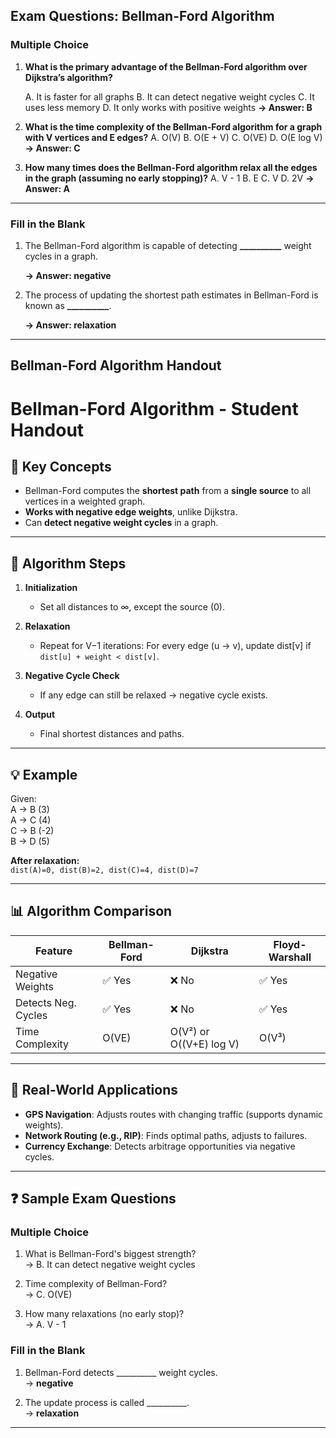 ## Exam Questions: Bellman-Ford Algorithm

### Multiple Choice 

1. **What is the primary advantage of the Bellman-Ford algorithm over Dijkstra’s algorithm?**

   A. It is faster for all graphs
   B. It can detect negative weight cycles
   C. It uses less memory
   D. It only works with positive weights
   **→ Answer: B**

3. **What is the time complexity of the Bellman-Ford algorithm for a graph with V vertices and E edges?**
   A. O(V)
   B. O(E + V)
   C. O(VE)
   D. O(E log V)
   **→ Answer: C**

4. **How many times does the Bellman-Ford algorithm relax all the edges in the graph (assuming no early stopping)?**
   A. V - 1
   B. E
   C. V
   D. 2V
   **→ Answer: A**

---

###  Fill in the Blank

1. The Bellman-Ford algorithm is capable of detecting **\_\_\_\_\_\_\_\_\_\_** weight cycles in a graph.
   
   **→ Answer: negative**

3. The process of updating the shortest path estimates in Bellman-Ford is known as **\_\_\_\_\_\_\_\_\_\_**.
   
   **→ Answer: relaxation**

---

##  Bellman-Ford Algorithm Handout 
# Bellman-Ford Algorithm - Student Handout

## 🧠 Key Concepts

- Bellman-Ford computes the **shortest path** from a **single source** to all vertices in a weighted graph.
- **Works with negative edge weights**, unlike Dijkstra.
- Can **detect negative weight cycles** in a graph.

---

## 🔄 Algorithm Steps

1. **Initialization**  
   - Set all distances to ∞, except the source (0).

2. **Relaxation**  
   - Repeat for V−1 iterations: For every edge (u → v), update dist[v] if `dist[u] + weight < dist[v]`.

3. **Negative Cycle Check**  
   - If any edge can still be relaxed → negative cycle exists.

4. **Output**  
   - Final shortest distances and paths.

---

## 💡 Example

Given:  
A → B (3)  
A → C (4)  
C → B (-2)  
B → D (5)

**After relaxation:**  
`dist(A)=0, dist(B)=2, dist(C)=4, dist(D)=7`

---

## 📊 Algorithm Comparison

| Feature              | Bellman-Ford | Dijkstra | Floyd-Warshall |
|----------------------|--------------|----------|----------------|
| Negative Weights     | ✅ Yes       | ❌ No    | ✅ Yes         |
| Detects Neg. Cycles  | ✅ Yes       | ❌ No    | ✅ Yes         |
| Time Complexity      | O(VE)        | O(V²) or O((V+E) log V) | O(V³) |

---

## 📌 Real-World Applications

- **GPS Navigation**: Adjusts routes with changing traffic (supports dynamic weights).
- **Network Routing (e.g., RIP)**: Finds optimal paths, adjusts to failures.
- **Currency Exchange**: Detects arbitrage opportunities via negative cycles.

---

## ❓ Sample Exam Questions

### Multiple Choice

1. What is Bellman-Ford's biggest strength?  
   → B. It can detect negative weight cycles

2. Time complexity of Bellman-Ford?  
   → C. O(VE)

3. How many relaxations (no early stop)?  
   → A. V - 1

### Fill in the Blank

1. Bellman-Ford detects __________ weight cycles.  
   → **negative**

2. The update process is called __________.  
   → **relaxation**

---



